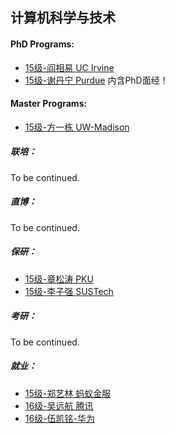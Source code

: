 ## 计算机科学与技术

#### PhD Programs:

  - [15级-阎相易 UC Irvine](个人申请总结/计算机科学与工程系/[US]-15-阎相易.md)
  - [15级-谢丹宁 Purdue](个人申请总结/计算机科学与工程系/[US]-15-谢丹宁.md) 内含PhD面经！

#### Master Programs:

  - [15级-方一栋 UW-Madison](个人申请总结/计算机科学与工程系/[US]-15-方一栋.md)

##### 联培：

To be continued.

##### 直博：

To be continued.

##### 保研：

  - [15级-章松涛 PKU](个人申请总结/计算机科学与工程系/[CN]-15-章松涛.md)
  - [15级-李子强 SUSTech](个人申请总结/计算机科学与工程系/[CN]-15-李子强.md)

##### 考研：

To be continued.

##### 就业：

  - [15级-郑艺林 蚂蚁金服](个人申请总结/计算机科学与工程系/[CN]-15-郑艺林.md)
  - [16级-吴远航 腾讯](个人申请总结/计算机科学与工程系/[CN]-16-吴远航.md)
  - [16级-伍凯铭-华为](个人申请总结/计算机科学与工程系/[CN]-16-伍凯铭.md)
